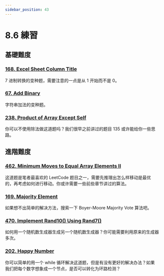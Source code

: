 ```yaml
---
sidebar_position: 43
---
```


# 8.6 練習

## 基礎難度

### [168. Excel Sheet Column Title](https://leetcode.com/problems/excel-sheet-column-title/)

7 进制转换的变种题，需要注意的一点是从 1 开始而不是 0。

### [67. Add Binary](https://leetcode.com/problems/add-binary/)

字符串加法的变种题。

### [238. Product of Array Except Self](https://leetcode.com/problems/product-of-array-except-self/)

你可以不使用除法做这道题吗？我们很早之前讲过的题目 135 或许能给你一些思路。

## 進階難度

### [462. Minimum Moves to Equal Array Elements II](https://leetcode.com/problems/minimum-moves-to-equal-array-elements-ii/)

这道题是笔者最喜欢的 LeetCode 题目之一，需要先推理出怎么样移动是最优的，再考虑如何进行移动。你或许需要一些前些章节讲过的算法。

### [169. Majority Element](https://leetcode.com/problems/majority-element/)

如果想不出简单的解决方法，搜索一下 Boyer-Moore Majority Vote 算法吧。

### [470. Implement Rand10() Using Rand7()](https://leetcode.com/problems/implement-rand10-using-rand7/)

如何用一个随机数生成器生成另一个随机数生成器？你可能需要利用原来的生成器多次。

### [202. Happy Number](https://leetcode.com/problems/happy-number/)

你可以简单的用一个 while 循环解决这道题，但是有没有更好的解决办法？如果我们把每个数字想象成一个节点，是否可以转化为环路检测？